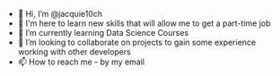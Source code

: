 - 👋 Hi, I’m @jacquie10ch
- 👀 I'm here to learn new skills that will allow me to get a part-time job
- 🌱 I’m currently learning Data Science Courses
- 💞️ I’m looking to collaborate on projects to gain some experience working with other developers
- 📫 How to reach me - by my email

<!---
jacquie10ch/jacquie10ch is a ✨ special ✨ repository because its `README.md` (this file) appears on your GitHub profile.
You can click the Preview link to take a look at your changes.
--->
